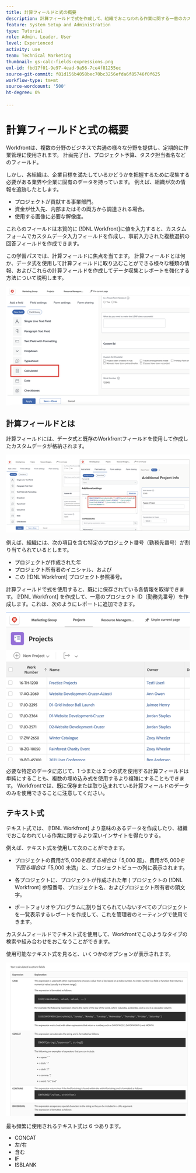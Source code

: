 ```yaml
---
title: 計算フィールドと式の概要
description: 計算フィールドで式を作成して、組織でおこなわれる作業に関する一意のカスタムデータを収集する方法を説明します。
feature: System Setup and Administration
type: Tutorial
role: Admin, Leader, User
level: Experienced
activity: use
team: Technical Marketing
thumbnail: gs-calc-fields-expressions.png
exl-id: fbd17f01-9e97-4ead-9a56-7ce4f81255ec
source-git-commit: f81d156b4058bec70bc3256efda6f85746f0f625
workflow-type: tm+mt
source-wordcount: '500'
ht-degree: 0%

---
```


# 計算フィールドと式の概要

<!-- **Note**: The expression examples shown are simple and some may be mitigated by fields already supplied by  . However, the examples are used to illustrate the foundational knowledge needed in order to build expressions in Workfront.-->

Workfrontは、複数の分野のビジネスで共通の様々な分野を提供し、定期的に作業管理に使用されます。 計画完了日、プロジェクト予算、タスク担当者名などのフィールド。

しかし、各組織は、企業目標を満たしているかどうかを把握するために収集する必要がある業界や企業に固有のデータを持っています。 例えば、組織が次の情報を追跡したとします。

* プロジェクトが貢献する事業部門。
* 資金が仕入先、内部またはその両方から調達される場合。
* 使用する画像に必要な解像度。

これらのフィールドは本質的に [!DNL Workfront]に値を入力すると、カスタムフォームでカスタムデータ入力フィールドを作成し、事前入力された複数選択の回答フィールドを作成できます。

この学習パスでは、計算フィールドに焦点を当てます。 計算フィールドとは何か、データ式を使用して計算フィールドに取り込むことができる様々な種類の情報、およびこれらの計算フィールドを作成してデータ収集とレポートを強化する方法について説明します。

![リソース管理の設定（1 ページ）](assets/GS01.png)

## 計算フィールドとは

計算フィールドには、データ式と既存のWorkfrontフィールドを使用して作成したカスタムデータが格納されます。

![使用率レポートを含むワークロードバランサー](assets/GS02.png)

例えば、組織には、次の項目を含む特定のプロジェクト番号（勤務先番号）が割り当てられているとします。

* プロジェクトが作成された年
* プロジェクト所有者のイニシャル、および
* この [!DNL Workfront] プロジェクト参照番号。


計算フィールドで式を使用すると、既にに保存されている各情報を取得できます。 [!DNL Workfront] を作成して、一意のプロジェクト ID（勤務先番号）を作成します。これは、次のようにレポートに追加できます。

![使用率レポートを含むワークロードバランサー](assets/GS03.png)

必要な特定のデータに応じて、1 つまたは 2 つの式を使用する計算フィールドは単純にすることも、複数の埋め込み式を使用するより複雑にすることもできます。 Workfrontでは、既に保存または取り込まれている計算フィールドのデータのみを使用できることに注意してください。

## テキスト式

テキスト式では、 [!DNL Workfront] より意味のあるデータを作成したり、組織でおこなわれている作業に関するより深いインサイトを得たりする。

例えば、テキスト式を使用して次のことができます。

* プロジェクトの費用が$5,000 を超える場合は「$5,000 超」、費用が$5,000 を下回る場合は「$5,000 未満」と、プロジェクトビューの列に表示されます。

* 各プロジェクトに、プロジェクトが作成された年 ( プロジェクトの  [!DNL Workfront] 参照番号、プロジェクト名、およびプロジェクト所有者の頭文字。

* ポートフォリオやプログラムに割り当てられていないすべてのプロジェクトを一覧表示するレポートを作成して、これを管理者のミーティングで使用できます。

カスタムフィールドでテキスト式を使用して、Workfrontでこのようなタイプの検索や組み合わせをおこなうことができます。

使用可能なテキスト式を見ると、いくつかのオプションが表示されます。

![リソース管理の設定（1 ページ）](assets/TE01.png)

最も頻繁に使用されるテキスト式は 6 つあります。

* CONCAT
* 左/右
* 含む
* IF
* ISBLANK
